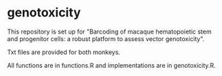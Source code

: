 # genotoxicity

This repository is set up for "Barcoding of macaque hematopoietic stem and progenitor cells: a robust platform to assess vector genotoxicity".

Txt files are provided for both monkeys.

All functions are in functions.R and implementations are in genotoxicity.R.
